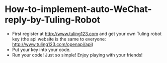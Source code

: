 # How-to-implement-auto-WeChat-reply-by-Tuling-Robot

 - First register at http://www.tuling123.com and get your own Tuling robot key (the api website is the same to everyone: http://www.tuling123.com/openapi/api)
 - Put your key into your code.
 - Run your code! Just so simple! Enjoy playing with your friends!
